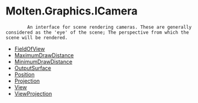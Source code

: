 ﻿  
# Molten.Graphics.ICamera

            An interface for scene rendering cameras. These are generally considered as the 'eye' of the scene; The perspective from which the scene will be rendered.
            
  
*  [FieldOfView](docs/Molten.Render/Molten/Graphics/ICamera/FieldOfView.md)  
*  [MaximumDrawDistance](docs/Molten.Render/Molten/Graphics/ICamera/MaximumDrawDistance.md)  
*  [MinimumDrawDistance](docs/Molten.Render/Molten/Graphics/ICamera/MinimumDrawDistance.md)  
*  [OutputSurface](docs/Molten.Render/Molten/Graphics/ICamera/OutputSurface.md)  
*  [Position](docs/Molten.Render/Molten/Graphics/ICamera/Position.md)  
*  [Projection](docs/Molten.Render/Molten/Graphics/ICamera/Projection.md)  
*  [View](docs/Molten.Render/Molten/Graphics/ICamera/View.md)  
*  [ViewProjection](docs/Molten.Render/Molten/Graphics/ICamera/ViewProjection.md)